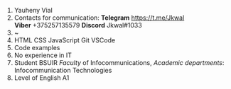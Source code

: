 1. Yauheny Vial
1. Сontacts for communication:
**Telegram** https://t.me/Jkwal  
**Viber** +375257135579
**Discord** Jkwal#1033
1. ~
1. HTML CSS JavaScript Git VSCode
1. Code examples
1. No experience in IT
1. Student BSUIR  *Faculty* of Infocommunications, *Academic departments*: Infocommunication Technologies 
1. Level of English A1
